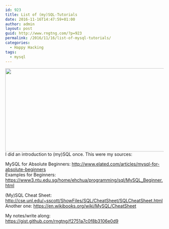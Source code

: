 ```yaml
---
id: 923
title: List of (my)SQL-Tutorials
date: 2016-11-16T14:47:59+01:00
author: admin
layout: post
guid: http://www.rngtng.com/?p=923
permalink: /2016/11/16/list-of-mysql-tutorials/
categories:
  - Happy Hacking
tags:
  - mysql
---
```

<img class="aligncenter" src="https://upload.wikimedia.org/wikipedia/en/thumb/6/62/MySQL.svg/1280px-MySQL.svg.png" alt="" width="510" height="264" />  
I did an introduction to (my)SQL once. This were my sources:

MySQL for Absolute Beginners: <http://www.elated.com/articles/mysql-for-absolute-beginners>  
Examples for Beginners: <https://www3.ntu.edu.sg/home/ehchua/programming/sql/MySQL_Beginner.html>

(My)SQL Cheat Sheet: <http://cse.unl.edu/~sscott/ShowFiles/SQL/CheatSheet/SQLCheatSheet.html>  
Another one: <https://en.wikibooks.org/wiki/MySQL/CheatSheet>

My notes/write along: <https://gist.github.com/rngtng/f2751a7c0f8b3106e0d9>